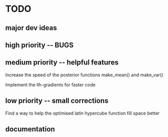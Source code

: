 # TODO

## major dev ideas

## high priority -- BUGS

## medium priority -- helpful features
Increase the speed of the posterior functions make\_mean() and make\_var()

Implement the llh-gradients for faster code

## low priority -- small corrections
Find a way to help the optimised latin hypercube function fill space better

## documentation
